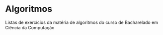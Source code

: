# Algoritmos
Listas de exercícios da matéria de algoritmos do curso de Bacharelado em Ciência da Computação
